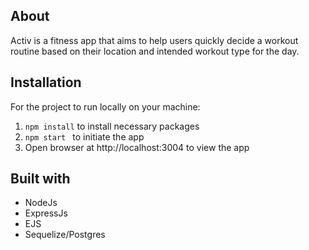 ## About

Activ is a fitness app that aims to help users quickly decide a workout routine based on their location and intended workout type for the day. 

## Installation 
For the project to run locally on your machine: 
1. <code>npm install</code> to install necessary packages 
2. <code>npm start </code> to initiate the app 
3. Open browser at http://localhost:3004 to view the app 

## Built with 
- NodeJs 
- ExpressJs
- EJS
- Sequelize/Postgres 


